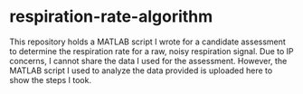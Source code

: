 # respiration-rate-algorithm

This repository holds a MATLAB script I wrote for a candidate assessment to determine the respiration rate for a raw, noisy respiration signal. Due to IP concerns, I cannot share the data I used for the assessment. However, the MATLAB script I used to analyze the data provided is uploaded here to show the steps I took. 
